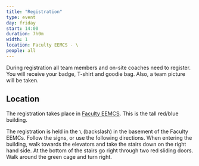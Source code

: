 ```yaml
---
title: "Registration"
type: event
day: friday
start: 14:00
duration: 7h0m
width: 1
location: Faculty EEMCS - \
people: all
---
```


During registration all team members and on-site coaches need to register. You will receive your badge, T-shirt and goodie bag. Also, a team picture will be taken.

## Location
The registration takes place in [Faculty EEMCS](https://map.tudelftcampus.nl/poi/elektrotechniek-wiskunde-en-informatica-ewi/).
This is the tall red/blue building.

The registration is held in the `\` (backslash) in the basement of the Faculty EEMCs.
Follow the signs, or use the following directions. 
When entering the building, walk towards the elevators and take the stairs down on the right hand side.
At the bottom of the stairs go right through two red sliding doors.
Walk around the green cage and turn right. 

 
